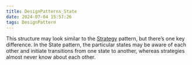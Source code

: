 ```yaml
---
title: DesignPatterns_State
date: 2024-07-04 15:57:26
tags: DesignPattern
---
```




This structure may look similar to the [Strategy](https://refactoring.guru/design-patterns/strategy) pattern, but there’s one key difference. In the State pattern, the particular states may be aware of each other and initiate transitions from one state to another, whereas strategies almost never know about each other.
